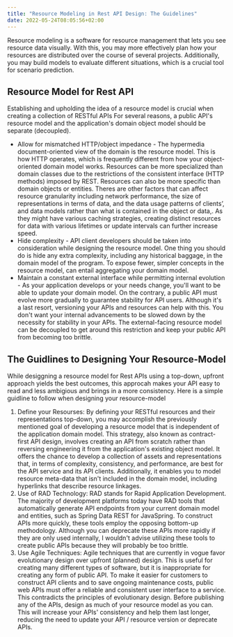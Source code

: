 ```yaml
---
title: "Resource Modeling in Rest API Design: The Guidelines"
date: 2022-05-24T08:05:56+02:00
---
```

Resource modeling is a software for resource management that lets you see resource data visually. With this, you may more effectively plan how your resources are distributed over the course of several projects. Additionally, you may build models to evaluate different situations, which is a crucial tool for scenario prediction.

## Resource Model for Rest API
Establishing and upholding the idea of a resource model is crucial when creating a collection of RESTful APIs
For several reasons, a public API's resource model and the application's domain object model should be separate (decoupled).
- Allow for mismatched HTTP/object impedance - The hypermedia document-oriented view of the domain is the resource model. This is how HTTP operates, which is frequently different from how your object-oriented domain model works.
Resources can be more specialized than domain classes due to the restrictions of the consistent interface (HTTP methods) imposed by REST. Resources can also be more specific than domain objects or entities. Theres are other factors that can affect resource granularity including network performance, the size of representations in terms of data, and the data usage patterns of clients’, and  data models rather than what is contained in the object or data,. As they might have various caching strategies, creating distinct resources for data with various lifetimes or update intervals can further increase speed.
- Hide complexity - API client developers should be taken into consideration while designing the resource model. One thing you should do is hide any extra complexity, including any historical baggage, in the domain model of the program. To expose fewer, simpler concepts in the resource model, can entail aggregating your domain model.
- Maintain a constant external interface while permitting internal evolution - As your application develops or your needs change, you'll want to be able to update your domain model. On the contrary, a public API must evolve more gradually to guarantee stability for API users. Although it's a last resort, versioning your APIs and resources can help with this. You don't want your internal advancements to be slowed down by the necessity for stability in your APIs. The external-facing resource model can be decoupled to get around this restriction and keep your public API from becoming too brittle.

## The Guidlines to Designing Your Resource-Model
While desiggning a resource model for Rest APIs using a top-down, upfront approach yields the best outcomes, this approcah makes your API easy to read and less ambigious and brings in a more consistency. Here is a simple guidline to follow when designing your resource-model
1. Define your Resourses: By defining your RESTful resources and their representations top-down, you may accomplish the previously mentioned goal of developing a resource model that is independent of the application domain model. This strategy, also known as contract-first API design, involves creating an API from scratch rather than reversing engineering it from the application's existing object model. It offers the chance to develop a collection of assets and representations that, in terms of complexity, consistency, and performance, are best for the API service and its API clients. Additionally, it enables you to model resource meta-data that isn't included in the domain model, including hyperlinks that describe resource linkages.
2. Use of RAD Technology: RAD stands for Rapid Application Development. The majority of development platforms today have RAD tools that automatically generate API endpoints from your current domain model and entities, such as Spring Data REST for JavaSpring. To construct APIs more quickly, these tools employ the opposing bottom-up methodology. Although you can deprecate these APIs more rapidly if they are only used internally, I wouldn't advise utilizing these tools to create public APIs because they will probably be too brittle.
3. Use Agile Techniques: Agile techniques that are currently in vogue favor evolutionary design over upfront (planned) design. This is useful for creating many different types of software, but it is inappropriate for creating any form of public API. To make it easier for customers to construct API clients and to save ongoing maintenance costs, public web APIs must offer a reliable and consistent user interface to a service. This contradicts the principles of evolutionary design. Before publishing any of the APIs, design as much of your resource model as you can. This will increase your APIs' consistency and help them last longer, reducing the need to update your API / resource version or deprecate APIs.



